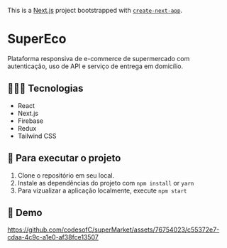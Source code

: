 This is a [Next.js](https://nextjs.org/) project bootstrapped with [`create-next-app`](https://github.com/vercel/next.js/tree/canary/packages/create-next-app).

# SuperEco
Plataforma responsiva de e-commerce de supermercado com autenticação, uso de API e serviço de entrega em domicílio.

## 👨🏾‍💻 Tecnologias
* React
* Next.js
* Firebase
* Redux
* Tailwind CSS

## 🚦 Para executar o projeto
1. Clone o repositório em seu local.
2. Instale as dependências do projeto com ``npm install`` or ``yarn``
3. Para vizualizar a aplicação localmente, execute ``npm start``

## 🍿 Demo
https://github.com/codesofC/superMarket/assets/76754023/c55372e7-cdaa-4c9c-a1e0-af38fce13507


